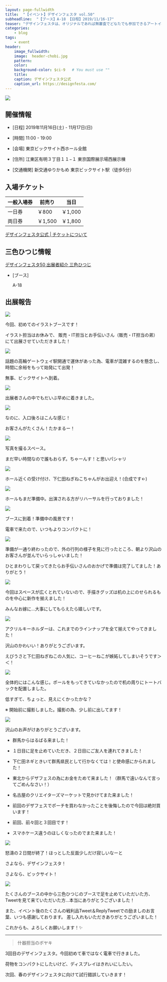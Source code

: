 ```yaml
---
layout: page-fullwidth
title:  "【イベント】デザインフェスタ vol.50"
subheadline:  "【ブース】A-18 【日程】2019/11/16-17"
teaser: "デザインフェスタは、オリジナルであれば無審査でどなたでも参加できるアートイベントです。"
categories:
    - blog
tags:
    - event
header:
    image_fullwidth:
    image:  header-chobi.jpg
    pattern:
    color:
    background-color: $ci-9   # You must use ""
    title:
    caption: デザインフェスタ公式
    caption_url: https://designfesta.com/
---
```


![](https://lh3.googleusercontent.com/I6B5yEm13JqUMd6nLYsiH0C45Q4D6IkOzQCt6SRKRcZhJ3VwM08nBzVqJ5UaYqFP3vVvFOkPu-j7x_gJH1fRaeMU2D80uHFiKywyNQWAUNg6AD-EruRXzZNJQYM70gAn-5-_3fo5u1mtpixrA3eE_F-P_3gqQl3GdP4yP5EJas-SybzP-zrjHh7HviJWjNTqvEVt3YqW2Umm508QHDTmRs7v48JT-2TaHRoQHo_uMw1SYkB0MyupUbL9RYSa0TcNlf2L0_Vd2gNMua-9tg2EYBK5zd-O_PPe_i0VC9KklOOXxmKDgtJjzu6dhIkKoyBPdJSfn6WLhpNBr68i9FwmZPOBKFXOj97gc75HT1K41bygNe6zUnncbLsQMLLRBSOcjo1hC9NhumU7NZhM-AqZSIBia1dZ2WQEX0MtM2txwc8YCLy5BuIvohSH3EPTMOYHcqnuPBJl7pyzV0voENOSvslaS-tFyBvcIHz83WfXo7bwVydBIO7JOjATzTYooxsBjeWyE8uOqMNHi0O7qwcuAENUNoE188jGp6CbW8C35iAJ0TM-smvMeRogOadWTo79Sw5B-38ez0K1GCDjTvn-KMdLlixXX0H-TN8Ew7cRA5orsppbBKjkoBfSrKbBlez6nN8-hRu8SQ9DtRZ3wllRViUa4vCJU6O8fvwRw1G7yiVT2ZqK1kBofcdPrXUoVSZzMbu_CY8UdNaZYH7BhE57F0I=w599-h338-no?authuser=2)

## 開催情報

* [日程] 2019年11月16日(土) - 11月17日(日) 

* [時間] 11:00 - 19:00 

* [会場] 東京ビックサイト西ホール全館

* [住所] 江東区有明３丁目１１−１ 東京国際展示場西展示棟

* [交通機関] 新交通ゆりかもめ 東京ビックサイト駅（徒歩5分）

## 入場チケット

|一般入場券|前売り|当日|
|---|---|---|
|一日券|￥800|￥1,000|
|両日券|￥1,500|￥1,800|

[デザインフェスタ公式 | チケットについて](https://designfesta.com/about-ticket/)

## 三色ひつじ情報

[デザインフェスタ50 出展者紹介 三色ひつじ](https://designfesta.com/about-artist-detail/?md=detail&id=B9vphf8XlZbcMajUbxTK%2Fg%3D%3D)

* [ブース] 

    A-18

## 出展報告

![](https://lh3.googleusercontent.com/iLaTHxHV8RlvZdsy-pdMNC3f_kmLR5y_pWSwuc8eo9Fn9jWc_TUQOS2qmfa6AgkYBMU4fOWa1DFZ2QiZC-yxEhOgDctfr5MYSd_8kU0POMvLskR-4hz19P0qvYg9S2kMkfIeBuFgEpBAhncJnnLitrwzSiaH384cjUBdtu4aAeMzNMaAdwKcQBByWVLestyvS4Pwhx3BN9QKe-mMjdZiwYD-1MMDZkRNCcm2uHOpundvGSbvVcefOYIKJ9Cu7NoADYuUu-oOtxcMiPNcSqFLClWjLA4pEtTNMhYMm9FAwz1uXvzweqzasRzlzU9vEr6NZCIsIA9pUW7QqdQG3ghF8IQ92Ap9BFq0tCqa48q_-zfCDVRxI0JLFmcG7VSjZRlouDsVpe98Bx7YbeO_n2aVIQhRnE4qOQPoYBz2WEoheNoFY29TPL-IrGCF8wLhnBUkpZviKFBh6yGQoJJMsX9fGKjuWS7CMDt5ETOyuqKD0XQCtdi6RNdQ4tkjkRwp-p0umsOCXKQ75KqvhSzkANERbiKvvZnS2mXl9qDR5c4xq35qY2kHnZg3SVz-4STVveUwk5Kc0aXhKOf-y-XWsW520zQ4wu_aOiG2FUFsGA-5SWjF2mL0iDM_GDS5BfRE-udMP-UamQ_gO0b4pqFMsvcMvXtak90Qr97hNP45KYxHbYLrAb00Xks8u5VmA-KZ8fF-2ol75oyeipJPgZD0azDud6M=w596-h419-no?authuser=2)

今回、初めてのイラストブースです！

イラスト担当はお休みで、
販売・IT担当とお手伝いさん（販売・IT担当の弟）にて出展させていただきました！

![](https://lh3.googleusercontent.com/mVAafvtE7fgvnntXC-c90uQUFNZRsndvn5Xyw_m6wkS210nQeCP9E2M63Vpsfi0JsuUKRX8oHDejztNcjfk8wFvwQyQvL95yvdgR18k11wCa4Ng9KXr3rSRym0wPa1FwtO6iE40YYPEgb8Z46cldCW07If30CkZ12JHeh5Q5ADtTe-Qf7_tD34V0co4R6GDZzo3F990pFeEh4xJEn_rMeJDlPouPFGCkjuaxfV7u5cfjbdzqw8b-g-a9wngJKjGiFID2mlvRn42Tbguf8pTCaTdkfkwdvMRIbEvLFjHyK9Ws5QBMy_5fcav9ee9VbktY06XgeyM-_S5YyBbbMyxDOxEiaMQ0-vBUZ0gwO4kCHsvEvn5T_iNzk564ZgNqPUOhAdMIV8lqhedyFVzQw8_y4WvLioNViWnO5MOciUitRevFH69JQ4Hrdh0rzF2xuYCjVW6ipi2nT6UEfMXMHP6oy6sMHMqO-JQBD1rZUHwysDs-zuRM15LPZAlET1KUinfKumXa8LMjUIcgugpnyJGAk621ysOMHAe_zI9Vb3Tb9dczeOsP9H1BcOR-KR_LByQojdAkm89HIXEJanW3c6UnigLZv1Ye-pMgp5CqThDKcC4WicZZkwydIo6RZj6IlcTZrcgPTK0ZWS3cc3yzl5b60Mv1JoJ-plWXLpZQvgl5gMmSWM3oU8tLergD3YiVUZ6aZIeaoXN9vnmS2l7YZfOsNJk=w475-h575-no?authuser=2)

話題の高輪ゲートウェイ駅開通で運休があった為、電車が混雑するのを懸念し、時間に余裕をもって始発にて出発！

無事、ビックサイトへ到着。

![](https://lh3.googleusercontent.com/qn-cShQ1rhfOwJoQIuyxA7u6zE2GJuvQ9ks7MWzby9Wu2h57IJ_X2MqA60fKPGGY-nFWnILZMsE1_Zy_XfVr0uXBfWEhi2lYvH0NTWysdBqc8dEaMjEcd2F6kpg1-DIkLcgG0s4VoecEsU400KwF-skTueJWXfHDjh_CTgTS-dVMNYv5_BjSSJMTN8PijQk3wfDJdvD3oCUZAtvsbc_DcY86ojyA4oCApxzsNtuL4digXiXj-izvp4_oBoNsTykp_XmDlCVWxiHakbotcjzL2--3LXEe0Cv3-SCTtkAfUjPFUdLLemduf7b0do6Zq92YF8Hh3aoVKMjjBN5x01I5c2lGCSBLnecrbDj4x5u2Kj8eZWElHHeI-RkKOcuhdwVbNXyw7-KjmmrcmudcRabOSAQIHiEQqUYNUK0MoNVkdDKb8wBHzpIXx9LmHnp9GdUaA3qODip9n6Abmv2Y5Yo7PQMxFgVJ02FwYgOG--_SvY2jOf4zPzZKu7vFW5tWZ6GzV30PQeLVbbkYpThNVf4MaS0SMPqE5L9a4p2q4muo_ekG0SmsiqW7X1lDWKl5YkleBj8MeSBaMxwNfWv9RHkELBuByI8UiMR3TaM2Z9hC5fL3maYd97vqX6Ue_yPGerw8fCj0P1rq1HKd3fQ5gvhAJJKY1VW4E6gtbh22PuIWXe339JUdiGsx03mNa0DreSMzYu0iU3YVvNsxYOuh505RIpk=w596-h335-no?authuser=2)

出展者さんの中でもだいぶ早めに着きました。

![](https://lh3.googleusercontent.com/JaZqAZZsyF5Uv4WSflVGZoc2rGflmjhrRz7Wks5Qv0_OxDgCYgBvfDt_xB0WDAH7q-2dHFAEdyp0fmSwo7RMKlS0_k8TUxB4-a83MyJGrhjn4w3VBVDgJrpJTdCDqqhhRdyBMWbuuw5-TeQyjbPmQew5qXYGUB8GJZvn_BULg-lfVw1fVM1BwSMeTFAY08EHqAS1RyExx8R1azYMeVnn2NcL2h98Xs_UkJfbnbYBlAIEzhegS7shmjzTa2iR7_5F7ga7_cegsnivtbDMmK21WgKdz6EzZ6iThYmDm_Vuj8EKF2XROKIQ1s9yX20GIhd13lh9bb4vK6wgqDG9OvMSEskgtr_1ShFsyJrOrtkP4gIq4ozrtlELO0Rx-4axZRnBHxzLZK8D23N4dPXHSCO0a1R9jiak33OQDd8rdql-RG9xXVxKhLPR_OJT5hiWIfjv1-URH8zBsjMYdWLLsNQvtLsuj3XfT86DVpZIHLiyWFR0-hkNy_xyEmX3jBgmIBebbL3-CwH3crlL-cpI62Mtt2d0eCGxPnLQ5ovLxuRbBi5Oe66QWO4Lv0ofW54nsnn_AyqPjJ-9cRVnIeOjYmoPIZgeHCoXZ0RhI48Z99YJ5ZdNg_I0Ba1yHc_r8r_2S5ojm7uHy4cGJaNp4IoJV7ffTtW0ZDaF4QXITcDTmY3oFIL0aclCf3Q_YREl7ihwaeH2kgu9ps5T5hcgVoOdMh47pjs=w478-h581-no?authuser=2)

なのに、入口後ろはこんな感じ！

お客さんがたくさん！たかまるー！

![](https://lh3.googleusercontent.com/ZOPMUNPcF_w7jH2pz_5PH7ZE1DTxURKOt4MMbPC0EVgbCgo_6k49AKeiZAm9lspmZ-WdJB1rFS6mHc01olqkOJHfWt4UlhhORMFw7FhoXu8z3vKsBue1q86tzpTFidxF6WyS_7_Xv_bRgMVnTXVP-sItCMRsL4JeCrG-T-R5OGn3_0sIvXYeRYLU2DVGvOPPPuH_mLud5SQ25fpfxbQktCUP6IEe91RCD1CpQJ6g5wFcZQ0su95vlunCY89gniJC4VsiqGvP2zfR_HrzM_RgQLk6Of0h4XDBnwT1p93-7SEsu7ihCrkVu_cRd-S4ibqZ7Zq9pUGX8EIKXVQzt_T5fXGmEn3-WGKc_2BkZhd_kqqq6iPBKtMAYpkUVA8UF0Hoyva-vRKFeixgVj6nPtVwTPgjReN3kmE_8kxUr2C8lKSRNzU4g01h0PorBNPKA_OC7JEwFbXtXY5_4IC2ttMlbR5Tkc0-PFPa9kiilsbxYj47MXIjX8Vvvc_11RPy1jZSsISotdh-nNlvFrC8UaYdmsME9Ir7YVMAAwrGawr79PNuLnpcrpJkYO5tQTk0pZBDGB5krGSeTtxSNm5hW4ovoXE3-2ijxairJ7vKZ-va-tQaaA9QyOZp87TuJYPtTWeb7gkAyXfcqXbgzWr2HATzwUsxWqZ-eD_Ep6Le5kzaxTBpOhJMACWnbp8ZrZF4HVIp2ZPo8A8ZOYIv7la-GEXIVCM=w594-h578-no?authuser=2)

写真を撮るスペース。

まだ早い時間なので誰もおらず。ちゃーんす！と思いパシャリ

![](https://lh3.googleusercontent.com/lGgIin3_IP1in0cerZWKSBm-NerHvUM9PKgj3VJkfw3cYvwmNY_GqNDr8a8V7sF-nYOxyOvrLPdPicNLMvX5OOuF4LczReBm-u53jwH91MNYRUWOdxsmNgCipex5PddiwdYby6lClRFIqOPUpSDM6aiuFStbK6NGoK9rW59GyFmhk5rv6mXfPBRs7EUvDWdBCJGvT3tPL_xRSe1PijGE9DPutdKLSzalDACEtwIgRqegrv87mEMpy-cPmKDJIqPwNMXKXH4L-GKBokffq3JzwPa_zOmp9hj5AZU1-Nm3qRHCpvhkyhqJsmc5l1nLXlm0H4tMNcpl4yb4uthUXt88OEVjcON9ez8pv4xpEPuRojc3dK_qkLIbpCehfzRtcX3-a3PenT3PIf-KQt1JIzVPL_U7HWrEpNqx-FRkl_ExTzjz9_aic0YhMCqtlScaSO1baFp6iKkCiVVw3xrWny8K8ILPxK-zLyF-Ul5cMqtFJVFCRYJ-qHvuWcZoCMo_hiKf_tKqoHB9PFYAuPSEsMy3UpqvQ0z2jFhYywktKMGfpL5yXVLeWRaRLj9fsedaDtfbVTRCQoOIGiHf0d31XO-I0rmlM8WTeSg9n_mlBeDyFWnBwjjplD3JX-tM59haL-7xHGnXQKigZQLS2TTnm5qWE1oYUmH9Psg5uii7pzk7J-T9svIl_U_-2ScDWepJ66nhimHrOjc5t1QMglz0x4WS-UU=w597-h334-no?authuser=2)

ホール近くの受け付け、下仁田ねぎねこちゃんがお出迎え！(合成です←)

![](https://lh3.googleusercontent.com/GfTj8n7-PWhjaq-rhIIPTRDfdUIDjMUxGC7ZC4wSFgzU885p7wUQCwAnOXNxR9brvdyCWRtnsHhhxTcmh6fR7w6hGj6VJIBrqlovbMUs64aGtukuwKChX8_KD5jywiRnHN1RAboLn_53NR6YMhCxzu6to1avh1qRq-hBaTBjrKdTeca-YAjeaaAoxkrQgXGzfkIrstfF3ZkAWabK7VJz_E0YFCRrBOf1VP_HYW3kkTiaZq4tWKEXEDT7ONOrrjeO8IWmwqqxlRa3CHYC1UlD2EMVGKA_ZMNGNb8zi2UGDGcV_y6GUFXhOe6vVHg1HjerK3VGo6uEHaEMMtuRFyxnNrYkxh0RUedkhEfiZyPAsgyDvgObSGqN05Pmq-m9ug_3avC1TJgnIvDVVobzGGYxe2ovwf2Udvw1PEPDP0B4JPx8PPyKuBaGj9GBaoYinwlkk72J2CP5BG4jQeOGcJIyxVkk5m8qUi73TaKNvw194DIB2KvPJPUBKjuKhX-IVKv-7Ip-TDT8PdDy3hqrgoDg9QoQBdfUlb70Q0KA8F9j04KNSj7KPhHJzTKI9S16mKty_EH7pu5OHukTxMLsEeddt_boco70kuHN2OIXgAb1xecKANQ0xy9NNlULbD5braNFL_0-aR36_oPXYHVEgd1uP4OKiO7BVe1TEsO6jlkNsqed2F2X-50x7FDquxFX6Ho4skCKPD_uyh7BzItP6Gm3AL0=w473-h579-no?authuser=2)

ホールもまだ準備中。出演される方がリハーサルを行っておりました！

![](https://lh3.googleusercontent.com/eU3aO-oIInTFQ7so0uALr3gaNU2iwQCl-nzzh2kb6Ank8tuVQSCkbMsf-H-t-WBnqiQ-KtGfbcJcOQDBFOdln-8hMVQF6CV0X-m7IPNewmv3qilrUS_-nP-6VVqNsPh6-xHrGJRoN1KEnO4YxMZ_880IDNsHzkVq9M0fBaNjSTJUuAeCdi_KpgqRtYIiFIfp3_jGUx9xD4KGp-ddGSFEW7U0Di84PAe4SV4ABVu-e0r0bP2690ru1esxujjS6OoOkPY6mQyGm26EUfvCF3z5WQ--BoGrNNv9Q-HzeMUSF076kWMonpNBgmMtWeNiaZ0GonteP14twUXhFhmbRX_RFfT3VgQw8ywOE-Or__54cr5VLZvhkD2Ob5exs0mlyRu-FlqDtUEHgs7DgQGHBeV4m-PHaBeP0EE8raT_iB05L7KxNMdEBNkrvdCvf6Jsaxd-u5_5hrtztngG5ORc3gteb7nN5GAXZczvADg0V5QJpxhgHN5WOen6_dv2qEqa5tHthsx4cnnlr_yZdJOw3-LYxtuvTRltBlIIcIHnDTNtLCHQTXgmuZ03VpSumQ1eIX7hkPamciyEWXSlXGNpZbqUZ_yf53DXNS5IHr9LWztpEDfzYUGk0jfmBgbgDqKyAfaffneYJiFcAJoMWsZxUWPJIoqB2zjMvg6h7wjWZBkKhJKpeGH4jKuetfXy1MuJVn50cdfm5VFP37zwMTJdYNKPSFM=w596-h444-no?authuser=2)

ブースに到着！準備中の風景です！

電車で来たので、いつもよりコンパクトに！

![](https://lh3.googleusercontent.com/r1nJU17mYj6iiFg-dK5nkv7f41djp7l5m3z9XxRJ4jLAxoUkNn77nDuGZJYju6SXTnyTs2IZMhv-2EJrm5dagxF2GXFrCdvFa-GSQZbkJflzXQihKKurtOv-YPLZoB2TN-5jVNNZI58qrRx77wWxH4x4x2WFy8zEKuQSN1XlXpNvXCqqbBeCwR9sleGAQiEPGuJq_tV6mhUmrX4iEe2Tn02J9BwiN6hMZ9iQsImBdJmYhzDc53fVlRupmR12mb0oOF0ArErm1vQBqmR_6L-RKh9QiDO_7UBfirxhzdl-hmOe3hQ9hmSKzXxsXnXvWTZ6mEez41O_DAhu9Bz5TaOklI4nIc2ylKprEtWqmWGFK0lO_-U6q3DCjGMIoIkGkvmaSv0_x-maI0CzHzZJyJRquEjZhA9P_JcKg4enqB22SG90np_6m8YSiCztNLyGgzZHp3NsA9VXGZYIoL5zS2RX6jojknnugjl-0M_5MSsf-yBX73hE2Q7fjtdj-0Tixje1ODVvjpX7JtA-4RoMzJXziFWoGD8fCCuMB2nOeGmjaqPrP9Ekc1lpXVWLfYtwnXExhMLyXvT0QmkJ_HeogSugomlzUvscqoiricovHnB0U_rxM0TNJe2hPxLI0Ef2-QHoObES3hsbdDNDV6WPGVDZ1LmNBpnByA-LbYLNvNE947wpqe1QRoyg2eBQxbVLFKEOyuec-SfuLhynclGPFnkVTY4=w591-h329-no?authuser=2)

準備が一通り終わったので、外の行列の様子を見に行ったところ、朝より沢山のお客さんが並んでいらっしゃいました！

ひとまわりして戻ってきたらお手伝いさんのおかげで準備は完了してました！ありがとう！

![](https://lh3.googleusercontent.com/UvLprTspSETYqa4MaS6OzcgRWjjbab93HqHksRBxJgSZdjHTLa2qGtWM3oh3qIZMxeGmHUTL_A5vPIqFC4TtV2L1rL7uMpBG22n4PXcGuRkrMC_1HX0DqAP4HzQZ-9pFNRNmPuJ8KtnLmRkJToMqAT-xxVhCkAQzN3QS2BvQeH8A4gqW1cSKwou57m6_0NEUWrfx2zF7yrTL4D9EPMwFBZE0t3HpgmqqXK99S6DKeauZKvkcEZqErohiramDvtGP8CqmRsscwhKhdkDDnuzuI4A1NqQP5Kf7XrsAd-gysa2i3dwHp1YFh9pz_jYe4nIHrDaomi0sQupIk3l3sZ6ugQd38XdVkiGz0FYEzSsUvF6Mg_0BTUjG2FLurUmbUsTVtqpkJ6YGjcAqVGHQK47kFtnXCs6XT0VJXbBtccX6RXkaNBJU_AF93hjRlTQyjayIWqKO2KGwnaWncm6cVwzBULqcDj649-ttr1C99JCZArqQlG65B2LgC3bYQCorvSgLlwOtxwjRiTnmUDh-q59awVPX9Bt2aO42FEGJGvy7rUTWXeLACTO5UmqY3EX9G9O6CNmxOrzUFG4j5ZRhsyVQMTGehYUDkgWXSckkQ2Pr2EbJPSU5bhlv7ImBxAAtfKCHuXf3bRs6LLCoJcd9Xobm8cft5OI4Acv3Z7DSO5P4sxskAmBTvzscGg4eEZavgwHkHnaAzBt0OLBaQtSnAQV488w=w589-h326-no?authuser=2)

今回はスペースが広くとれていないので、手描きグッズは机の上にのせられるものを中心に新作を揃えました！

みんなお嫁に…大事にしてもらえたら嬉しいです。

![](https://lh3.googleusercontent.com/4Qik4doW1-pTko3Rn9ZcAfPTnC1gIjXC_xPX8woNsT6M_thCcKLjEWysEEI4PtdJ7g97plBM9KajVclRgj5gu4k_2_UyUIfIm_QY_icLwLSawOevS9phYnUB_ZVBxXV1Jb0XzbxRkuO3aDfCPQtBzhKRjuaPr06ebYRwM9fYqdv1tMmuASTdacifF4Ut9gdGlnSL9zT-5qd73NCt6UuIF8wUNFsmm-tJOOnIMp6XZvMlyo0K5SsbUjgtR1Ltp9Dr5ApJid0IBuE6qW6WdqoXMhDb1PhFQ-V-3n00W9MO8N3AWDC0PSH6rnRpImjsM71PRuLaKi3LBbSg73Gm1wKdWtoJSfJuD3NINtggeA1xf-MbLEqH4RxoWCOWL2jbR9nPfrPhrEsZx6XqI9mqfOZ4bJCJlNq9BVlksga6Y6saYkO5XdcvBMbNT3-rGq9bvAhrCzAXFt_kODeFIDMT938YI_qktPCxB_ps0GaG0NdKY4mqqXuE2jr_Uow-lkefNGoE_epgzTksDPS_ZqvKq4PpAM1EZIFvw3Kw57zpv_IVfF0vXfLjRNI6hYpd-7mWpc_R9YLjWuIoll3AnDh5Ks61ot27vsYhZZ-JF2FX9wVWnqajKb0AVc5Chiohg08-q5T-OJu9ez5u4E9Srp_ZoZCThcxSf_ZnxoLg3CpKozLhE4zNg53NVwfMZyv-QXH6I_KwlPnPVYO2vIeBQCl9AKatu5E=w592-h572-no?authuser=2)

アクリルキーホルダーは、これまでのラインナップを全て揃えてやってきました！

沢山のかわいい！ありがとうございます。

えびうさと下仁田ねぎねこの人気に、コーヒーねこが嫉妬してしまいそうです＞＜！

![](https://lh3.googleusercontent.com/bLdalsX7mSoRikV2bv51LosHnd0gaYNE1vSTDuKD73XdFqhk-WHyV1DpHZjWX-J4TjVrbveyt-Fv3NelrYoWs7KqAqYkVJHEt8RTjFRBfhpIMeMNOxvx_5BhJQhKzchdcdGi9vVdi_kR4uAVeEim_oPsOqrJjRsDj5XNWxrpDVuwaT0ekdanqzOSyAiCT73lcDwORaIuAQ83lw5-Py5iwlaaD-xYDmV7Eyakl02ZxuxqVQv2GNOknt-EjrC47WfLXyra_hmUbJXIoSD_-K9I0jg33E6ln9zTl2SGNKg_LRl3KEJj_x2FroLsHPv2L8imXtLKqOL6wLvDEC7naPERCrheN2TCGTd5shQxrN5PzwvkOX619J5u1Od8ADCn8wTKZOjmft4vdbwGRmBH3R2j__UuCSurbh3JQ4MaSpO_Ag2uG54aG4VFpXBdoypg-MCmHcfOUw87sepKhMAfhdHyy6ubImLIA0QGvd99OJcCEdL1z87BqSTUrv1NEBglUOwx87ifGaqF7X4i4izp6Af4T9HhwqcLlcr857BdDAp5bmB5ahx3PIUHrFsMTbVav20vbNiHk0EuDSE2a_wAMokG0qZ9qs7JhDXbQ2TT-Fdg6DI91DgLxrWuFAw2q4PzgW-Il7u4mwIIvKOw3P95Hz7hXE-xQdRYF6dwTlqRr0FM4CQhxzpBoEoUCxgbS80EOH3oleGEdsQ-vljp9-jvAibLFQo=w587-h576-no?authuser=2)

全体的にはこんな感じ。ポールをもってきていなかったので机の周りにトートバックを配置しました。

低すぎて、ちょっと、見えにくかったかな？

※ 開始前に撮影しました。撮影の為、少し前に出してます！

![](https://lh3.googleusercontent.com/20U_5H3JY1NWWZ59XWLOXN0HVqwzVd5eMHbuC1EGvJR7E1qKn2jR0oDntBPtwBtHvvtIVY9EtXeXC8DHiIK_lO2EoBDWg26eQdTyBXoxyzgkryiW0NrTsGVP3WjEVQbnlA6Nga7_5QJxvD7M74bb75XxMZOqag_A6kccUQDDKrMYMbFTmeJ2AuW4d1BHOUVwOJiB-Y-wE4otTGDvDZpvKluOibdJT7VrdGNK9EpBIQZpPb6X-oKAsPIBRtB11aYtMh9XrktFSFFsJUUU4hA09Vfx3LIpIwdWZsDnh3miNgEMLEV5fCbRry4aFZtxBDMZd-ZFyWgLQzfX__mJFQ_Iqi9rGrTm0tawdfEZY1tjjk0rkW07mMMdINXhtYV5RvEDlnR02XYTGXIfpIDN1Pj01y7vP26h0PNN6A1rAjTYJBz0p0J_TStyTCmOrA5dBTyye5oDuU2OCGiQXcFB6aiKcKpNJcj3zTF5Liv6XQg-xi_CnIK7c-54foZP1HpoMkTvvQDvhop8OVBZW5noP8Ghz0FMtjtdgfIK_Ct1-9_iE5S9JRaaZNy6nUHXDJtEH69eRZmO3C46jXEiF5cKwKLcLaVsrG4apAv37FNOQfRGOeuYaoMgLHgYiwfyETeWIPfSVRsEl2pmstQfJ0-6TUaso-QoTd4Fut7DjCn8K8AVjmdlHzHsrW2zBNtmWWw6KVeWVdRhDr5uIV3uH7U2RNPXR7Y=w592-h562-no?authuser=2)

沢山のお声がけありがとうございます。

* 群馬からはるばる来ました！

* １日目に足を止めていただき、２日目にご友人を連れてきました！

* 下仁田ネギときいて群馬県民として行かなくては！と使命感にかられました！

* 東北からデザフェスの為にお金をためて来ました！（群馬で遠いなんて言ってごめんなさい！）

* 名古屋のクリエイターズマーケットで見かけてまた来ました！

* 前回のデザフェスでポーチを買わなかったことを後悔したので今回は絶対買います！

* 前回、前々回と３回目です！

* スマホケース違うのほしくなったのでまた来ました！

![](https://lh3.googleusercontent.com/tlx8SHH6sG6XROIyHX9mLIyziRpeUufvoy9esuEdEe5o5VT-Gbhs1oN5zDysLPiDWop85hA5x7B4oNWNv59IGy_A3t2yHxHA1wVD_rxZXW3CXxbf2xPqZj0iqevUObxmDNvrjOa4L-CjxQjxAdM5r1o0fRDysjwc-M9am93607NFLEN6noo9C3WYsyDiTDi4Ig7IciPk-beOdXTAw5HYGTzbYP7hxpzRc2JHcF3RIm2wn5xvcDgF0erwHgDREAeqEO58bBLTgcO5sOHbQERAtdebYto-Ka3b09Pblcv_8S9bxNWEJw4gNEQkOWxaN8ytNpO44foZffmwahZ55AKsRi8OPdYbSQ-X_SNDyIVk1oma3YUd5anKm3TjqpO3kCtboEb3mfESvHW7ERN1FqgBocQsq9LHgeB-W5Y_KE2nAY5Oa5ryWHySB97ZQhqIU1lxSugJGJIpowG2E1oDi5xxz3daYjq7W9B6zLyGWCw-OzHIu4bfaDWdcRAhRW8XU9z5mYWNdqU97LNRum0Ksh526djvVdH1A7BsogoFMe8HOA9tvHqouDFV4xfygQx_pYd-FQszVLtJD8pGmVlMRUrld-6Xqa_7Sk0w4k7AjlpiwTSDsvQGyon0bEc4pBxr_FuNkY2fRFNjvjvJw_S-HdGhooNFu4qFDU1F1E9Gh_CQwBc0m_YeBxV72BWaETkIgnzd-qaqf4yCX0pGzN0NlbheJxs=w593-h330-no?authuser=2)

怒濤の２日間が終了！ほっとした反面少しだけ寂しいなーと

さよなら、デザインフェスタ！

さよなら、ビックサイト！

![](https://lh3.googleusercontent.com/IPOS0TGfi21aqs7j0D82J8wZPOHkkXrxpsnVMIlcjZ_3icnAGwYc7SwOT1ASS4aKYYsSlCNHAo0jkkoJLkT82r7UWKL1tmDxPYRJBioJVVbpw9_6XiuHoEij4flglujpF8x_A1CvWhYAJeOv0EP_TGQvh61V5dZP5DyXNWjyhF3y7YnXjVjJjQBEO3jA0u-drXAmeloSm5Qj4iHNneIId9thZCk3SBauZrzP7huwoqc0XtFWmUkbMmiwitszxeKCem99YgVpF7EY7HiYL1ZHP9JXckE_-3ZA-MTJKlHzvtx30Reg7RdUUkLpA2hUHOfU83MHCGMCyXk8K601YkklnAS4wPEWANKl4AeD4W9z6qGBcVEy_PMawBFTKGyjn6MDVZ6tChiuQv6JHKzRogGlVbgLULUUCSK8Qc-ZRGsnltDaNDaJDD9BC_GKVivugP0ZAxHo0V9TmgiAsQoQJ7iDNZdxZjooYRNc4XCioN6AOKyKyZHkn9PLtGFgXm1ED_Ie4Km6fs8Q6-0S_Y2J7qHZi9ue0Rl00upQWFIf1V9ewWy5bL5pLtd9XEe_X0JQyaGZh6pYOf37ZVCF6JuwkMuy3VeeMT8i9S-bnuyfEsPBE8uTWq4SvTJNRIM20n-Keh5e-D7zX_-z4p1imb9TT6tdNuudPGLDDVog7q07Tg-3ci3e7X6dJP4g9tAqd8KV-RlZD_cJPXej29hlRxidX2mmYi0=w591-h445-no?authuser=2)

たくさんのブースの中から三色ひつじのブースで足を止めていただいた方、Tweetを見て来ていただいた方…本当にありがとうございました！ 

また、イベント後のたくさんの戦利品Tweet＆ReplyTweetでの励ましのお言葉、いつも感謝しております。
差し入れもいただきありがとうございました！

これからも、よろしくお願いします！✨

---

> 什器担当のボヤキ

3回目のデザインフェスタ。今回初めて車ではなく電車で行きました。

荷物をコンパクトにしたいけど、ディスプレイはきれいにしたい。

次回、春のデザインフェスタに向けて試行錯誤していきます！